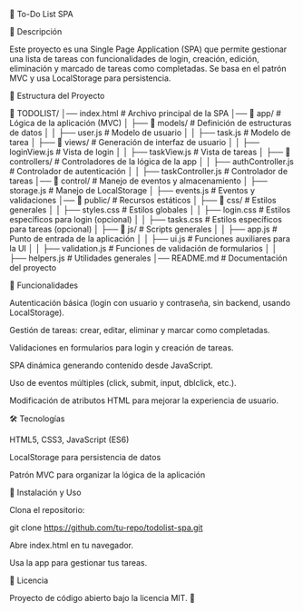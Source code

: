 📌 To-Do List SPA

📖 Descripción

Este proyecto es una Single Page Application (SPA) que permite gestionar una lista de tareas con funcionalidades de login, creación, edición, eliminación y marcado de tareas como completadas. Se basa en el patrón MVC y usa LocalStorage para persistencia.

📂 Estructura del Proyecto

📂 TODOLIST/
│── index.html        # Archivo principal de la SPA
│── 📁 app/           # Lógica de la aplicación (MVC)
│   ├── 📁 models/         # Definición de estructuras de datos
│   │   ├── user.js        # Modelo de usuario
│   │   ├── task.js        # Modelo de tarea
│   ├── 📁 views/          # Generación de interfaz de usuario
│   │   ├── loginView.js   # Vista de login
│   │   ├── taskView.js    # Vista de tareas
│   ├── 📁 controllers/    # Controladores de la lógica de la app
│   │   ├── authController.js  # Controlador de autenticación
│   │   ├── taskController.js  # Controlador de tareas
│── 📁 control/        # Manejo de eventos y almacenamiento
│   ├── storage.js    # Manejo de LocalStorage
│   ├── events.js     # Eventos y validaciones
│── 📁 public/         # Recursos estáticos
│   ├── 📁 css/        # Estilos generales
│   │   ├── styles.css # Estilos globales
│   │   ├── login.css  # Estilos específicos para login (opcional)
│   │   ├── tasks.css  # Estilos específicos para tareas (opcional)
│   ├── 📁 js/         # Scripts generales
│   │   ├── app.js        # Punto de entrada de la aplicación
│   │   ├── ui.js         # Funciones auxiliares para la UI
│   │   ├── validation.js # Funciones de validación de formularios
│   │   ├── helpers.js    # Utilidades generales
│── README.md         # Documentación del proyecto

🚀 Funcionalidades

Autenticación básica (login con usuario y contraseña, sin backend, usando LocalStorage).

Gestión de tareas: crear, editar, eliminar y marcar como completadas.

Validaciones en formularios para login y creación de tareas.

SPA dinámica generando contenido desde JavaScript.

Uso de eventos múltiples (click, submit, input, dblclick, etc.).

Modificación de atributos HTML para mejorar la experiencia de usuario.

🛠 Tecnologías

HTML5, CSS3, JavaScript (ES6)

LocalStorage para persistencia de datos

Patrón MVC para organizar la lógica de la aplicación

📌 Instalación y Uso

Clona el repositorio:

git clone https://github.com/tu-repo/todolist-spa.git

Abre index.html en tu navegador.

Usa la app para gestionar tus tareas.

📜 Licencia

Proyecto de código abierto bajo la licencia MIT. 🚀
